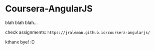 # Coursera-AngularJS

blah blah blah...

check assignments:
`https://jraleman.github.io/coursera-angularjs/`

kthanx bye! :D
